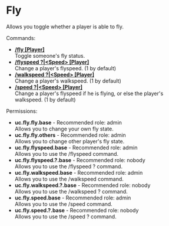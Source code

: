 Fly
====
Allows you toggle whether a player is able to fly.

Commands: <br>
* **[/fly \[Player\]](../commands/fly.md)**<br>Toggle someone's fly status.
* **[/flyspeed ?|\<Speed\> \[Player\]](../commands/flyspeed.md)**<br>Change a player's flyspeed. (1 by default)
* **[/walkspeed ?|\<Speed\> \[Player\]](../commands/walkspeed.md)**<br>Change a player's walkspeed. (1 by default)
* **[/speed ?|\<Speed\> \[Player\]](../commands/speed.md)**<br>Change a player's flyspeed if he is flying, or else the player's walkspeed. (1 by default)

Permissions: <br>
* **uc.fly.fly.base** - Recommended role: admin<br>Allows you to change your own fly state.
* **uc.fly.fly.others** - Recommended role: admin<br>Allows you to change other player's fly state.
* **uc.fly.flyspeed.base** - Recommended role: admin<br>Allows you to use the /flyspeed command.
* **uc.fly.flyspeed.?.base** - Recommended role: nobody<br>Allows you to use the /flyspeed ? command.
* **uc.fly.walkspeed.base** - Recommended role: admin<br>Allows you to use the /walkspeed command.
* **uc.fly.walkspeed.?.base** - Recommended role: nobody<br>Allows you to use the /walkspeed ? command.
* **uc.fly.speed.base** - Recommended role: admin<br>Allows you to use the /speed command.
* **uc.fly.speed.?.base** - Recommended role: nobody<br>Allows you to use the /speed ? command.
